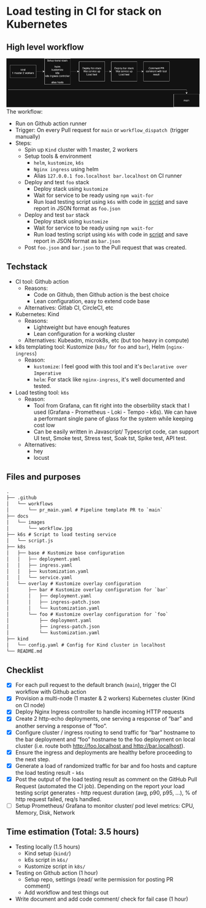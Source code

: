 # Load testing in CI for stack on Kubernetes

## High level workflow
![Workflow](./docs/images/workflow.jpg "Workflow")
The workflow:
- Run on Github action runner
- Trigger: On every Pull request for `main` or `workflow_dispatch `(trigger manually)
- Steps:
    - Spin up `Kind` cluster with 1 master, 2 workers
    - Setup tools & environment
        - `helm`, `kustomize`, `k6s`
        - `Nginx ingress` using helm
        - Alias `127.0.0.1 foo.localhost bar.localhost` on CI runner
    - Deploy and test `foo` stack
        - Deploy stack using `kustomize`
        - Wait for service to be ready using `npm wait-for`
        - Run load testing script using `k6s` with code in [script](k6s/script.js) and save report in JSON format as `foo.json`
    - Deploy and test `bar` stack
        - Deploy stack using `kustomize`
        - Wait for service to be ready using `npm wait-for`
        - Run load testing script using `k6s` with code in [script](k6s/script.js) and save report in JSON format as `bar.json`
    - Post `foo.json` and `bar.json` to the Pull request that was created.

## Techstack
- CI tool: Github action
    - Reasons:
        - Code on Github, then Github action is the best choice
        - Lean configuration, easy to extend code base
    - Alternatives: Gitlab CI, CircleCI, etc
- Kubernetes: Kind
    - Reasons:
        - Lightweight but have enough features 
        - Lean configuration for a working cluster
    - Alternatives: Kubeadm, microk8s, etc (but too heavy in compute)
- k8s templating tool: Kustomize (`k8s/` for `foo` and `bar`), Helm (`nginx-ingress`)
    - Reason:
        - `kustomize`: I feel good with this tool and it's `Declarative over Imperative`
        - `helm`: For stack like `nginx-ingress`, it's well documented and tested.
- Load testing tool: `k6s`
    - Reason:
        - Tool from Grafana, can fit right into the obserbility stack that I used (Grafana - Prometheus - Loki - Tempo - k6s). We can have a performant single pane of glass for the system while keeping cost low
        - Can be easily written in Javascript/ Typescript code, can support UI test, Smoke test, Stress test, Soak tst, Spike test, API test.
    - Alternatives:
        - hey
        - locust

## Files and purposes
```
.
├── .github
│   └── workflows
│       └── pr_main.yaml # Pipeline template PR to `main`
├── docs
│   └── images
│       └── workflow.jpg
├── k6s # Script to load testing service
│   └── script.js
├── k8s
│   ├── base # Kustomize base configuration
│   │   ├── deployment.yaml
│   │   ├── ingress.yaml
│   │   ├── kustomization.yaml
│   │   └── service.yaml
│   └── overlay # Kustomize overlay configuration
│       ├── bar # Kustomize overlay configuration for `bar`
│       │   ├── deployment.yaml
│       │   ├── ingress-patch.json
│       │   └── kustomization.yaml
│       └── foo # Kustomize overlay configuration for `foo`
│           ├── deployment.yaml
│           ├── ingress-patch.json
│           └── kustomization.yaml
├── kind
│   └── config.yaml # Config for Kind cluster in localhost
└── README.md
```

## Checklist

- [x] For each pull request to the default branch (`main`), trigger the CI workflow with Github action
- [x] Provision a multi-node (1 master & 2 workers) Kubernetes cluster (Kind on CI node)
- [x] Deploy Nginx Ingress controller to handle incoming HTTP requests
- [x] Create 2 http-echo deployments, one serving a response of “bar” and another serving a response of “foo”.
- [x] Configure cluster / ingress routing to send traffic for “bar” hostname to the bar deployment and “foo” hostname to the foo deployment on local cluster (i.e. route both http://foo.localhost and http://bar.localhost).
- [x] Ensure the ingress and deployments are healthy before proceeding to the next step.
- [x] Generate a load of randomized traffic for bar and foo hosts and capture the load testing result - `k6s`
- [x] Post the output of the load testing result as comment on the GitHub Pull Request (automated the CI job). Depending on the report your load testing script generates - http request duration (avg, p90, p95, ...), % of http request failed, req/s handled.
- [ ] Setup Prometheus/ Grafana to monitor cluster/ pod level metrics: CPU, Memory, Disk, Network

## Time estimation (Total: 3.5 hours)
- Testing locally (1.5 hours)
    - Kind setup (`kind/`)
    - k6s script in `k6s/`
    - Kustomize script in `k8s/`
- Testing on Github action (1 hour)
    - Setup repo, settings (read/ write permission for posting PR comment)
    - Add workflow and test things out
- Write document and add code comment/ check for fail case (1 hour)